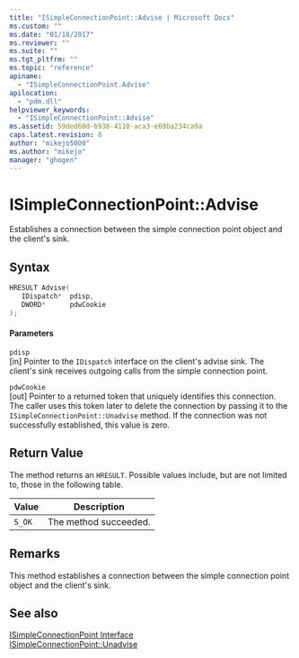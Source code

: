 ```yaml
---
title: "ISimpleConnectionPoint::Advise | Microsoft Docs"
ms.custom: ""
ms.date: "01/18/2017"
ms.reviewer: ""
ms.suite: ""
ms.tgt_pltfrm: ""
ms.topic: "reference"
apiname: 
  - "ISimpleConnectionPoint.Advise"
apilocation: 
  - "pdm.dll"
helpviewer_keywords: 
  - "ISimpleConnectionPoint::Advise"
ms.assetid: 59ded60d-b938-4110-aca3-e69ba234ca9a
caps.latest.revision: 8
author: "mikejo5000"
ms.author: "mikejo"
manager: "ghogen"
---
```

# ISimpleConnectionPoint::Advise
Establishes a connection between the simple connection point object and the client's sink.  
  
## Syntax  
  
```cpp
HRESULT Advise(  
   IDispatch*  pdisp,  
   DWORD*      pdwCookie  
);  
```  
  
#### Parameters  
 `pdisp`  
 [in] Pointer to the `IDispatch` interface on the client's advise sink. The client's sink receives outgoing calls from the simple connection point.  
  
 `pdwCookie`  
 [out] Pointer to a returned token that uniquely identifies this connection. The caller uses this token later to delete the connection by passing it to the `ISimpleConnectionPoint::Unadvise` method. If the connection was not successfully established, this value is zero.  
  
## Return Value  
 The method returns an `HRESULT`. Possible values include, but are not limited to, those in the following table.  
  
|Value|Description|  
|-----------|-----------------|  
|`S_OK`|The method succeeded.|  
  
## Remarks  
 This method establishes a connection between the simple connection point object and the client's sink.  
  
## See also  
 [ISimpleConnectionPoint Interface](../../winscript/reference/isimpleconnectionpoint-interface.md)   
 [ISimpleConnectionPoint::Unadvise](../../winscript/reference/isimpleconnectionpoint-unadvise.md)